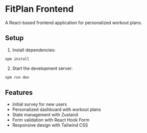 # FitPlan Frontend

A React-based frontend application for personalized workout plans.

## Setup

1. Install dependencies:
```bash
npm install
```

2. Start the development server:
```bash
npm run dev
```

## Features

- Initial survey for new users
- Personalized dashboard with workout plans
- State management with Zustand
- Form validation with React Hook Form
- Responsive design with Tailwind CSS
